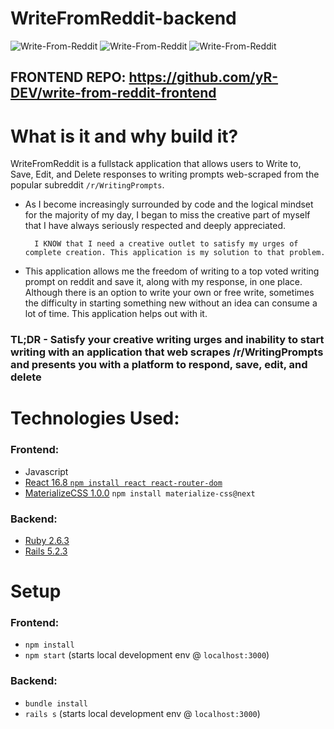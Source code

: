 # WriteFromReddit-backend

![Write-From-Reddit](https://i.imgur.com/XbGNClp.png)
![Write-From-Reddit](https://i.imgur.com/NkTilAx.png)
![Write-From-Reddit](https://i.imgur.com/zrSdf8P.png)

## FRONTEND REPO: https://github.com/yR-DEV/write-from-reddit-frontend

# What is it and why build it?
WriteFromReddit is a fullstack application that allows users to Write to, Save, Edit, and Delete responses to writing prompts web-scraped from the popular subreddit `/r/WritingPrompts`.
- As I become increasingly surrounded by code and the logical mindset for the majority of my day, I began to miss the creative part of myself that I have always seriously respected and deeply appreciated. 

        I KNOW that I need a creative outlet to satisfy my urges of complete creation. This application is my solution to that problem.
- This application allows me the freedom of writing to a top voted writing prompt on reddit and save it, along with my response, in one place. Although there is an option to write your own or free write, sometimes the difficulty in starting something new without an idea can consume a lot of time. This application helps out with it. 


### **TL;DR** - Satisfy your creative writing urges and inability to start writing with an application that web scrapes /r/WritingPrompts and presents you with a platform to respond, save, edit, and delete

# Technologies Used:
### Frontend: 
- Javascript
- [React 16.8 `npm install react react-router-dom`](https://reactjs.org/)
- [MaterializeCSS 1.0.0](https://materializecss.com/) `npm install materialize-css@next`
 

### Backend: 
- [Ruby 2.6.3](https://www.ruby-lang.org/en/)
- [Rails 5.2.3](https://rubyonrails.org/)


# Setup
### Frontend:
- `npm install`
- `npm start` (starts local development env @ `localhost:3000`)

### Backend:
- `bundle install`
- `rails s` (starts local development env @ `localhost:3000`)




